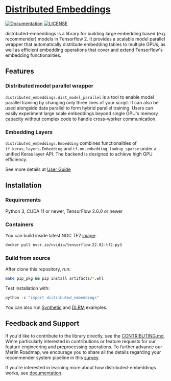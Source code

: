 # [Distributed Embeddings](https://github.com/NVIDIA-Merlin/distributed-embeddings)

[![Documentation](https://img.shields.io/badge/documentation-blue.svg)](https://nvidia-merlin.github.io/distributed-embeddings/Introduction.html)
[![LICENSE](https://img.shields.io/github/license/NVIDIA-Merlin/NVTabular)](https://github.com/NVIDIA-Merlin/distributed-embeddingsb/blob/main/LICENSE)

distributed-embeddings is a library for building large embedding based (e.g. recommender) models in Tensorflow 2. It provides a scalable model parallel wrapper that automatically distribute embedding tables to multiple GPUs, as well as efficient embedding operations that cover and extend Tensorflow's embedding functionalities.

## Features

### Distributed model parallel wrapper
`distributed_embeddings.dist_model_parallel` is a tool to enable model parallel training by changing only three lines of your script. It can also be used alongside data parallel to form hybrid parallel training. Users can easily experiment large scale embeddings beyond single GPU's memory capacity without complex code to handle cross-worker communication.

### Embedding Layers

`distributed_embeddings.Embedding` combines functionalities of `tf.keras.layers.Embedding` and `tf.nn.embedding_lookup_sparse` under a unified Keras layer API. The backend is designed to achieve high GPU efficiency.

See more details at [User Guide](https://nvidia-merlin.github.io/distributed-embeddings/main/userguide.html)

## Installation
### Requirements
Python 3, CUDA 11 or newer, TensorFlow 2.6.0 or newer
### Containers ###
You can build inside latest NGC TF2 [image](https://catalog.ngc.nvidia.com/orgs/nvidia/containers/tensorflow):
```bash
docker pull nvcr.io/nvidia/tensorflow:22.02-tf2-py3
```
### Build from source

After clone this repository, run:
```bash
make pip_pkg && pip install artifacts/*.whl
```
Test installation with:
```python
python -c "import distributed_embeddings"
```
You can also run [Synthetic](https://github.com/NVIDIA-Merlin/distributed-embeddings/tree/main/examples/benchmarks/synthetic_models) and [DLRM](https://github.com/NVIDIA-Merlin/distributed-embeddings/blob/main/examples/dlrm/main.py) examples.

## Feedback and Support

If you'd like to contribute to the library directly, see the [CONTRIBUTING.md](https://github.com/NVIDIA-Merlin/distributed-embeddings/blob/main/CONTRIBUTING.md). We're particularly interested in contributions or feature requests for our feature engineering and preprocessing operations. To further advance our Merlin Roadmap, we encourage you to share all the details regarding your recommender system pipeline in this [survey](https://developer.nvidia.com/merlin-devzone-survey).

If you're interested in learning more about how distributed-embeddings works, see [documentation]( https://nvidia-merlin.github.io/distributed-embeddings/main/Introduction.html).

